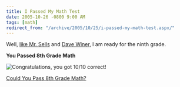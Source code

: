```yaml
---
title: I Passed My Math Test
date: 2005-10-26 -0800 9:00 AM
tags: [math]
redirect_from: "/archive/2005/10/25/i-passed-my-math-test.aspx/"
---
```


Well, [like Mr. Sells](http://www.blogthings.com/couldyoupasseighthgrademathquiz/outcome.php) and [Dave Winer](http://archive.scripting.com/2005/10/26#When:8:32:36PM), I am ready for the ninth grade.

**You Passed 8th Grade Math**

![Congratulations, you got 10/10 correct!](https://images.blogthings.com/couldyoupasseighthgrademathquiz/passed.jpg)

[Could You Pass 8th Grade Math?](http://www.blogthings.com/couldyoupasseighthgrademathquiz/)
